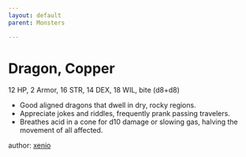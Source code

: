 ```yaml
---
layout: default
parent: Monsters 

--- 
```

# Dragon, Copper
12 HP, 2 Armor, 16 STR, 14 DEX, 18 WIL, bite (d8+d8)  
- Good aligned dragons that dwell in dry, rocky regions.  
- Appreciate jokes and riddles, frequently prank passing travelers.  
- Breathes acid in a cone for d10 damage or slowing gas, halving the movement of all affected.  




author: [xenio](https://xenioinabottle.blogspot.com/2021/02/classic-monsters-for-cairnito-part-1.html) 


